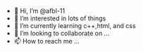 - 👋 Hi, I’m @afbl-11
- 👀 I’m interested in lots of things 
- 🌱 I’m currently learning c++,html, and css
- 💞️ I’m looking to collaborate on ...
- 📫 How to reach me ...

<!---
afbl-11/afbl-11 is a ✨ special ✨ repository because its `README.md` (this file) appears on your GitHub profile.
You can click the Preview link to take a look at your changes.
--->
